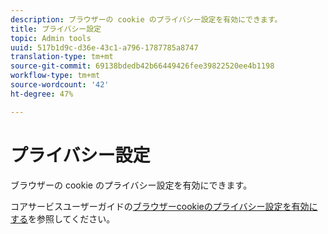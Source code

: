 ```yaml
---
description: ブラウザーの cookie のプライバシー設定を有効にできます。
title: プライバシー設定
topic: Admin tools
uuid: 517b1d9c-d36e-43c1-a796-1787785a8747
translation-type: tm+mt
source-git-commit: 69138bdedb42b66449426fee39822520ee4b1198
workflow-type: tm+mt
source-wordcount: '42'
ht-degree: 47%

---
```



# プライバシー設定

ブラウザーの cookie のプライバシー設定を有効にできます。

コアサービスユーザーガイドの[ブラウザーcookieのプライバシー設定を有効にする](https://docs.adobe.com/content/help/en/core-services/interface/ec-cookies/browser-cookie-settings.html)を参照してください。
